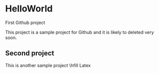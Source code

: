 # HelloWorld
First Github project

This project is a sample project for Github and it is likely to deleted very soon.

## Second project
This is another sample project \hfill Latex
